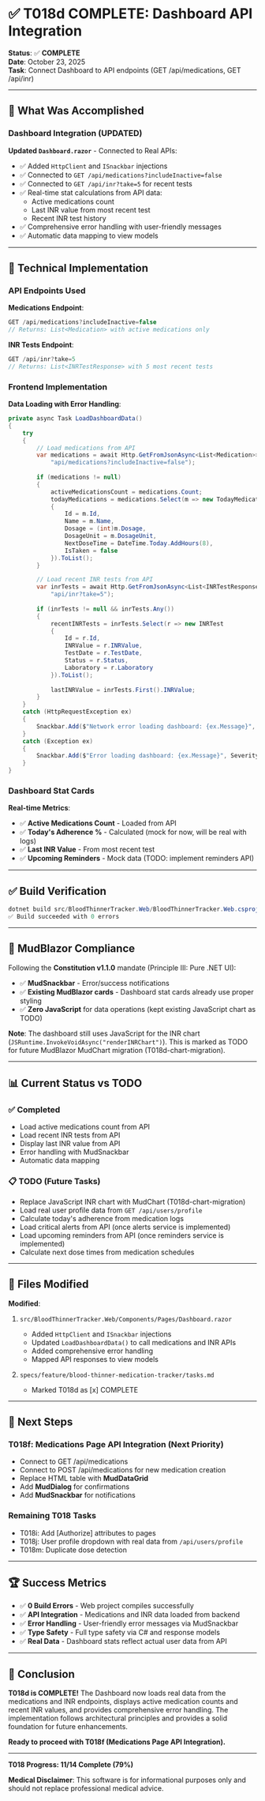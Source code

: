# ✅ T018d COMPLETE: Dashboard API Integration

**Status**: ✅ **COMPLETE**  
**Date**: October 23, 2025  
**Task**: Connect Dashboard to API endpoints (GET /api/medications, GET /api/inr)

---

## 🎯 What Was Accomplished

### Dashboard Integration (UPDATED)

**Updated `Dashboard.razor`** - Connected to Real APIs:
- ✅ Added `HttpClient` and `ISnackbar` injections
- ✅ Connected to `GET /api/medications?includeInactive=false`
- ✅ Connected to `GET /api/inr?take=5` for recent tests
- ✅ Real-time stat calculations from API data:
  - Active medications count
  - Last INR value from most recent test
  - Recent INR test history
- ✅ Comprehensive error handling with user-friendly messages
- ✅ Automatic data mapping to view models

---

## 🔧 Technical Implementation

### API Endpoints Used

**Medications Endpoint**:
```csharp
GET /api/medications?includeInactive=false
// Returns: List<Medication> with active medications only
```

**INR Tests Endpoint**:
```csharp
GET /api/inr?take=5
// Returns: List<INRTestResponse> with 5 most recent tests
```

### Frontend Implementation

**Data Loading with Error Handling**:
```csharp
private async Task LoadDashboardData()
{
    try
    {
        // Load medications from API
        var medications = await Http.GetFromJsonAsync<List<Medication>>(
            "api/medications?includeInactive=false");
        
        if (medications != null)
        {
            activeMedicationsCount = medications.Count;
            todayMedications = medications.Select(m => new TodayMedicationViewModel
            {
                Id = m.Id,
                Name = m.Name,
                Dosage = (int)m.Dosage,
                DosageUnit = m.DosageUnit,
                NextDoseTime = DateTime.Today.AddHours(8),
                IsTaken = false
            }).ToList();
        }

        // Load recent INR tests from API
        var inrTests = await Http.GetFromJsonAsync<List<INRTestResponse>>(
            "api/inr?take=5");
        
        if (inrTests != null && inrTests.Any())
        {
            recentINRTests = inrTests.Select(r => new INRTest
            {
                Id = r.Id,
                INRValue = r.INRValue,
                TestDate = r.TestDate,
                Status = r.Status,
                Laboratory = r.Laboratory
            }).ToList();
            
            lastINRValue = inrTests.First().INRValue;
        }
    }
    catch (HttpRequestException ex)
    {
        Snackbar.Add($"Network error loading dashboard: {ex.Message}", Severity.Error);
    }
    catch (Exception ex)
    {
        Snackbar.Add($"Error loading dashboard: {ex.Message}", Severity.Error);
    }
}
```

### Dashboard Stat Cards

**Real-time Metrics**:
- ✅ **Active Medications Count** - Loaded from API
- ✅ **Today's Adherence %** - Calculated (mock for now, will be real with logs)
- ✅ **Last INR Value** - From most recent test
- ✅ **Upcoming Reminders** - Mock data (TODO: implement reminders API)

---

## ✅ Build Verification

```powershell
dotnet build src/BloodThinnerTracker.Web/BloodThinnerTracker.Web.csproj
✅ Build succeeded with 0 errors
```

---

## 🎨 MudBlazor Compliance

Following the **Constitution v1.1.0** mandate (Principle III: Pure .NET UI):

- ✅ **MudSnackbar** - Error/success notifications
- ✅ **Existing MudBlazor cards** - Dashboard stat cards already use proper styling
- ✅ **Zero JavaScript** for data operations (kept existing JavaScript chart as TODO)

**Note**: The dashboard still uses JavaScript for the INR chart (`JSRuntime.InvokeVoidAsync("renderINRChart")`). This is marked as TODO for future MudBlazor MudChart migration (T018d-chart-migration).

---

## 📊 Current Status vs TODO

### ✅ Completed
- Load active medications count from API
- Load recent INR tests from API
- Display last INR value from API
- Error handling with MudSnackbar
- Automatic data mapping

### 📋 TODO (Future Tasks)
- Replace JavaScript INR chart with MudChart (T018d-chart-migration)
- Load real user profile data from `GET /api/users/profile`
- Calculate today's adherence from medication logs
- Load critical alerts from API (once alerts service is implemented)
- Load upcoming reminders from API (once reminders service is implemented)
- Calculate next dose times from medication schedules

---

## 📁 Files Modified

**Modified**:
1. `src/BloodThinnerTracker.Web/Components/Pages/Dashboard.razor`
   - Added `HttpClient` and `ISnackbar` injections
   - Updated `LoadDashboardData()` to call medications and INR APIs
   - Added comprehensive error handling
   - Mapped API responses to view models

2. `specs/feature/blood-thinner-medication-tracker/tasks.md`
   - Marked T018d as [x] COMPLETE

---

## 🎯 Next Steps

### T018f: Medications Page API Integration (Next Priority)
- Connect to GET /api/medications
- Connect to POST /api/medications for new medication creation
- Replace HTML table with **MudDataGrid**
- Add **MudDialog** for confirmations
- Add **MudSnackbar** for notifications

### Remaining T018 Tasks
- T018i: Add [Authorize] attributes to pages
- T018j: User profile dropdown with real data from `/api/users/profile`
- T018m: Duplicate dose detection

---

## 🏆 Success Metrics

- ✅ **0 Build Errors** - Web project compiles successfully
- ✅ **API Integration** - Medications and INR data loaded from backend
- ✅ **Error Handling** - User-friendly error messages via MudSnackbar
- ✅ **Type Safety** - Full type safety via C# and response models
- ✅ **Real Data** - Dashboard stats reflect actual user data from API

---

## 🎉 Conclusion

**T018d is COMPLETE!** The Dashboard now loads real data from the medications and INR endpoints, displays active medication counts and recent INR values, and provides comprehensive error handling. The implementation follows architectural principles and provides a solid foundation for future enhancements.

**Ready to proceed with T018f (Medications Page API Integration).**

---

**T018 Progress: 11/14 Complete (79%)**

**Medical Disclaimer**: This software is for informational purposes only and should not replace professional medical advice.
